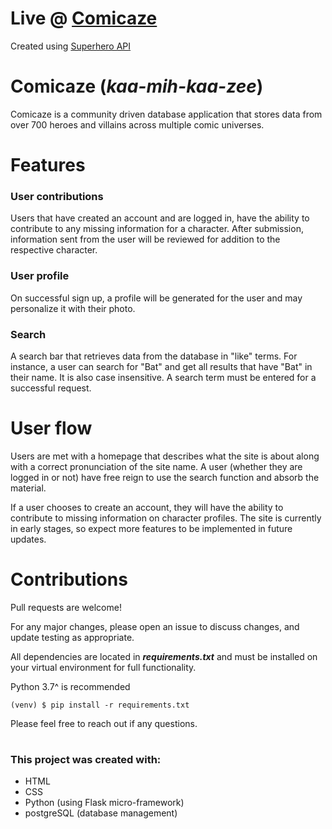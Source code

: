 # Live @ [Comicaze ](http://comicaze-app.herokuapp.com/)  
Created using [Superhero API](https://superheroapi.com/)
# Comicaze (*kaa-mih-kaa-zee*)
Comicaze is a community driven database application that stores data from over 700 heroes and villains across multiple comic universes.
# Features
### User contributions  
Users that have created an account and are logged in, have the ability to contribute to any missing information for a character. After submission, information sent from the user will be reviewed for addition to the respective character.
### User profile
On successful sign up, a profile will be generated for the user and may personalize it with their photo.
### Search
A search bar that retrieves data from the database in "like" terms. For instance, a user can search for "Bat" and get all results that have "Bat" in their name. It is also case insensitive. A search term must be entered for a successful request.
# User flow
Users are met with a homepage that describes what the site is about along with a correct pronunciation of the site name. 
A user (whether they are logged in or not) have free reign to use the search function and absorb the material.

If a user chooses to create an account, they will have the ability to contribute to missing information on character profiles. The site is currently in early stages, so expect more features to be implemented in future updates.
# Contributions
Pull requests are welcome!

For any major changes, please open an issue to discuss changes, and update testing as appropriate.

All dependencies are located in ***requirements.txt*** and must be installed on your virtual environment for full functionality.

Python 3.7^ is recommended

	(venv) $ pip install -r requirements.txt
Please feel free to reach out if any questions.

#
### This project was created with:
- HTML
- CSS
- Python (using Flask micro-framework)
- postgreSQL (database management)